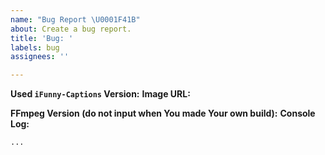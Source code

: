```yaml
---
name: "Bug Report \U0001F41B"
about: Create a bug report.
title: 'Bug: '
labels: bug
assignees: ''

---
```


**Used `iFunny-Captions` Version:** 
**Image URL:** 

**FFmpeg Version (do not input when You made Your own build):** 
**Console Log:**
```bash
...
```
